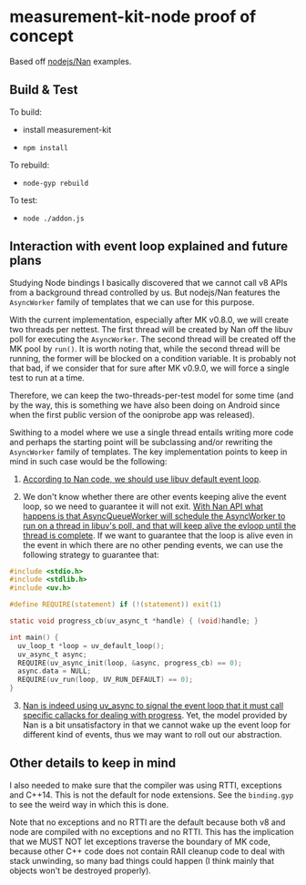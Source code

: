 # measurement-kit-node proof of concept

Based off [nodejs/Nan](https://github.com/nodejs/nan) examples.

## Build & Test

To build:

- install measurement-kit

- `npm install`

To rebuild:

- `node-gyp rebuild`

To test:

- `node ./addon.js`

## Interaction with event loop explained and future plans

Studying Node bindings I basically discovered that we cannot call v8 APIs
from a background thread controlled by us. But nodejs/Nan features the
`AsyncWorker` family of templates that we can use for this purpose.

With the current implementation, especially after MK v0.8.0, we will create
two threads per nettest. The first thread will be created by Nan off the
libuv poll for executing the `AsyncWorker`. The second thread will be created
off the MK pool by `run()`. It is worth noting that, while the second thread
will be running, the former will be blocked on a condition variable. It is
probably not that bad, if we consider that for sure after MK v0.9.0, we will
force a single test to run at a time.

Therefore, we can keep the two-threads-per-test model for some time (and by
the way, this is something we have also been doing on Android since when the
first public version of the ooniprobe app was released).

Swithing to a model where we use a single thread entails writing more code
and perhaps the starting point will be subclassing and/or rewriting the
`AsyncWorker` family of templates. The key implementation points to keep
in mind in such case would be the following:

1. [According to Nan code, we should use libuv default event loop](
     https://github.com/nodejs/nan/blob/7aa06dbc4e5f402cf8b99c57c235bcd195f5abd3/nan.h#L1617
   ).

2. We don't know whether there are other events keeping alive the event
   loop, so we need to guarantee it will not exit. [With Nan API what
   happens is that AsyncQueueWorker will schedule the AsyncWorker to
   run on a thread in libuv's poll, and that will keep alive the evloop
   until the thread is complete](
     https://github.com/nodejs/nan/blob/7aa06dbc4e5f402cf8b99c57c235bcd195f5abd3/nan.h#L1868
   ). If we want to guarantee that the loop is alive even in the event
   in which there are no other pending events, we can use the following
   strategy to guarantee that:

```C
#include <stdio.h>
#include <stdlib.h>
#include <uv.h>

#define REQUIRE(statement) if (!(statement)) exit(1)

static void progress_cb(uv_async_t *handle) { (void)handle; }

int main() {
  uv_loop_t *loop = uv_default_loop();
  uv_async_t async;
  REQUIRE(uv_async_init(loop, &async, progress_cb) == 0);
  async.data = NULL;
  REQUIRE(uv_run(loop, UV_RUN_DEFAULT) == 0);
}
```

3. [Nan is indeed using uv_async to signal the event loop that it must
    call specific callacks for dealing with progress](
       https://github.com/nodejs/nan/blob/7aa06dbc4e5f402cf8b99c57c235bcd195f5abd3/nan.h#L1616
   ). Yet, the model provided by Nan is a bit unsatisfactory in that
   we cannot wake up the event loop for different kind of events,
   thus we may want to roll out our abstraction.

## Other details to keep in mind

I also needed to make sure that the compiler was using RTTI, exceptions and
C++14. This is not the default for node extensions. See the `binding.gyp` to
see the weird way in which this is done.

Note that no exceptions and no RTTI are the default because both v8 and node are
compiled with no exceptions and no RTTI. This has the implication that we MUST
NOT let exceptions traverse the boundary of MK code, because other C++ code does
not contain RAII cleanup code to deal with stack unwinding, so many bad things
could happen (I think mainly that objects won't be destroyed properly).
